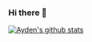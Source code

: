 ### Hi there 👋
  [![Ayden's github stats](https://github-readme-stats.vercel.app/api?username=aydenote)](https://github.com/aydenote/github-readme-stats)

<!--
**aydenote/aydenote** is a ✨ _special_ ✨ repository because its `README.md` (this file) appears on your GitHub profile.

Here are some ideas to get you started:

- 🔭 I’m currently working on ...
- 🌱 I’m currently learning ...
- 👯 I’m looking to collaborate on ...
- 🤔 I’m looking for help with ...
- 💬 Ask me about ...
- 📫 How to reach me: ...
- 😄 Pronouns: ...
- ⚡ Fun fact: ...
-->
